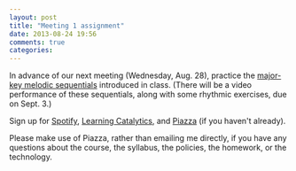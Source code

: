 ```yaml
---
layout: post
title: "Meeting 1 assignment"
date: 2013-08-24 19:56
comments: true
categories: 
---
```


In advance of our next meeting (Wednesday, Aug. 28), practice the [major-key melodic sequentials](http://kris.shaffermusic.com/musicianship/melodicSequentials.html) introduced in class. (There will be a video performance of these sequentials, along with some rhythmic exercises, due on Sept. 3.)

Sign up for [Spotify](http://www.spotify.com), [Learning Catalytics](http://www.learningcatalytics.com), and [Piazza](http://www.piazza.com) (if you haven't already).

Please make use of Piazza, rather than emailing me directly, if you have any questions about the course, the syllabus, the policies, the homework, or the technology.